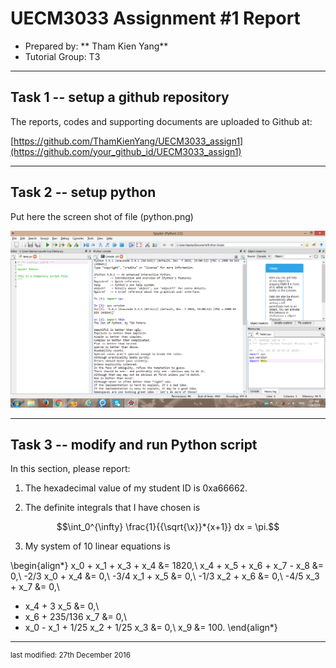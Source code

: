 UECM3033 Assignment #1 Report
========================================================

- Prepared by: ** Tham Kien Yang**
- Tutorial Group: T3

--------------------------------------------------------

## Task 1 -- setup a github repository

The reports, codes and supporting documents are uploaded to Github at: 

[https://github.com/ThamKienYang/UECM3033_assign1](https://github.com/your_github_id/UECM3033_assign1)


---------------------------------------------------------

## Task 2 -- setup python

Put here the screen shot of file (python.png)

![python.png](python.png)


------------------------------------------------------------

## Task 3 -- modify and run Python script

In this section, please report:

1. The hexadecimal value of my student ID is 0xa66662.

2. The definite integrals that I have chosen is

$$\int_0^{\infty} \frac{1}{{\sqrt{\x}}*{x+1}} dx = \pi.$$

3. My system of 10 linear equations is

\begin{align*}
x_0 + x_1 + x_3 + x_4 &= 1820,\\
x_4 + x_5 + x_6 + x_7 - x_8 &= 0,\\
-2/3 x_0 + x_4 &= 0,\\
-3/4 x_1 + x_5 &= 0,\\
-1/3 x_2 + x_6 &= 0,\\
-4/5 x_3 + x_7 &= 0,\\
- x_4 + 3 x_5 &= 0,\\
- x_6 + 235/136 x_7 &= 0,\\
- x_0 - x_1 + 1/25 x_2 + 1/25 x_3 &= 0,\\
x_9 &= 100.
\end{align*}

-----------------------------------

<sup>last modified: 27th December 2016</sup>
